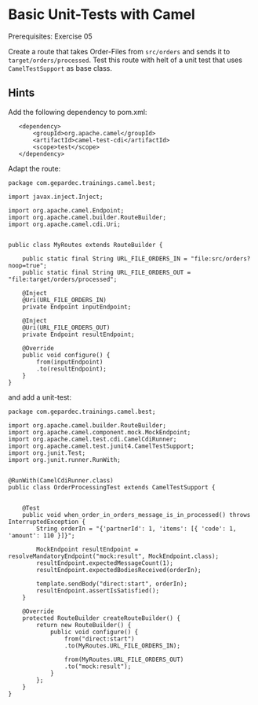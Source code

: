 Basic Unit-Tests with Camel
===========================

Prerequisites: Exercise 05

Create a route that takes Order-Files from `src/orders` and sends it to `target/orders/processed`. 
Test this route with helt of a unit test that uses `CamelTestSupport` as base class.

Hints
-----

Add the following dependency to pom.xml:

```
   <dependency>
       <groupId>org.apache.camel</groupId>
       <artifactId>camel-test-cdi</artifactId>
       <scope>test</scope>
   </dependency>
```

Adapt the route:

```
package com.gepardec.trainings.camel.best;
  
import javax.inject.Inject;

import org.apache.camel.Endpoint;
import org.apache.camel.builder.RouteBuilder;
import org.apache.camel.cdi.Uri;


public class MyRoutes extends RouteBuilder {

    public static final String URL_FILE_ORDERS_IN = "file:src/orders?noop=true";
    public static final String URL_FILE_ORDERS_OUT = "file:target/orders/processed";

    @Inject
    @Uri(URL_FILE_ORDERS_IN)
    private Endpoint inputEndpoint;

    @Inject
    @Uri(URL_FILE_ORDERS_OUT)
    private Endpoint resultEndpoint;

    @Override
    public void configure() {
        from(inputEndpoint)
        .to(resultEndpoint);
    }
}
```

and add a unit-test:

```
package com.gepardec.trainings.camel.best;

import org.apache.camel.builder.RouteBuilder;
import org.apache.camel.component.mock.MockEndpoint;
import org.apache.camel.test.cdi.CamelCdiRunner;
import org.apache.camel.test.junit4.CamelTestSupport;
import org.junit.Test;
import org.junit.runner.RunWith;


@RunWith(CamelCdiRunner.class)
public class OrderProcessingTest extends CamelTestSupport {


    @Test
    public void when_order_in_orders_message_is_in_processed() throws InterruptedException {
        String orderIn = "{'partnerId': 1, 'items': [{ 'code': 1, 'amount': 110 }]}";

        MockEndpoint resultEndpoint = resolveMandatoryEndpoint("mock:result", MockEndpoint.class);
        resultEndpoint.expectedMessageCount(1);
        resultEndpoint.expectedBodiesReceived(orderIn);

        template.sendBody("direct:start", orderIn);
        resultEndpoint.assertIsSatisfied();
    }

    @Override
    protected RouteBuilder createRouteBuilder() {
        return new RouteBuilder() {
            public void configure() {
                from("direct:start")
                .to(MyRoutes.URL_FILE_ORDERS_IN);

                from(MyRoutes.URL_FILE_ORDERS_OUT)
                .to("mock:result");
            }
        };
    }
}
```
